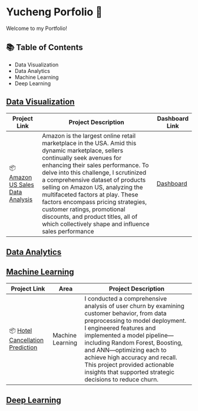 # Yucheng Porfolio 💼

Welcome to my Portfolio!

## 📚 Table of Contents
- Data Visualization
- Data Analytics
- Machine Learning
- Deep Learning

## [Data Visualization]()
| Project Link | Project Description | Dashboard Link
| ---| --- | --- |
| 📦 [Amazon US Sales Data Analysis]() | Amazon is the largest online retail marketplace in the USA. Amid this dynamic marketplace, sellers continually seek avenues for enhancing their sales performance. To delve into this challenge, I scrutinized a comprehensive dataset of products selling on Amazon US, analyzing the multifaceted factors at play. These factors encompass pricing strategies, customer ratings, promotional discounts, and product titles, all of which collectively shape and influence sales performance | [Dashboard](https://public.tableau.com/shared/BXPGBPB7P?:display_count=n&:origin=viz_share_link)


## [Data Analytics]()

## [Machine Learning]()
| Project Link | Area | Project Description |
| --- | --- | --- |
| 📦 [ Hotel Cancellation Prediction]() | Machine Learning | I conducted a comprehensive analysis of user churn by examining customer behavior, from data preprocessing to model deployment. I engineered features and implemented a model pipeline—including Random Forest, Boosting, and ANN—optimizing each to achieve high accuracy and recall. This project provided actionable insights that supported strategic decisions to reduce churn. |

## [Deep Learning]()



<!-- 
| Command | Description |
| --- | --- |
| git status | List all new or modified files |
| git diff | Show file differences that haven't been staged |
--!>
